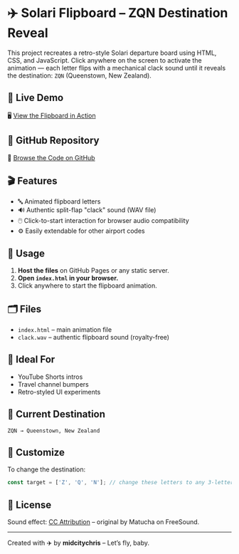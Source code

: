 # ✈️ Solari Flipboard – ZQN Destination Reveal

This project recreates a retro-style Solari departure board using HTML, CSS, and JavaScript. Click anywhere on the screen to activate the animation — each letter flips with a mechanical clack sound until it reveals the destination: `ZQN` (Queenstown, New Zealand).

## 🔗 Live Demo
🖥️ [View the Flipboard in Action](https://midcitychris.github.io/solari-board-zqn/)

## 📁 GitHub Repository
📂 [Browse the Code on GitHub](https://github.com/midcitychris/solari-board-zqn)

## 🎬 Features
- 🔤 Animated flipboard letters
- 🔊 Authentic split-flap "clack" sound (WAV file)
- 🖱️ Click-to-start interaction for browser audio compatibility
- ⚙️ Easily extendable for other airport codes

## 🚀 Usage
1. **Host the files** on GitHub Pages or any static server.
2. **Open `index.html` in your browser.**
3. Click anywhere to start the flipboard animation.

## 🗂️ Files
- `index.html` – main animation file
- `clack.wav` – authentic flipboard sound (royalty-free)

## 🎥 Ideal For
- YouTube Shorts intros
- Travel channel bumpers
- Retro-styled UI experiments

## 🛫 Current Destination
```
ZQN → Queenstown, New Zealand
```

## 🧰 Customize
To change the destination:
```js
const target = ['Z', 'Q', 'N']; // change these letters to any 3-letter airport code
```

## 📄 License
Sound effect: [CC Attribution](https://freesound.org/people/matucha/sounds/174056/) – original by Matucha on FreeSound.

---
Created with ✈️ by **midcitychris** – Let’s fly, baby.

